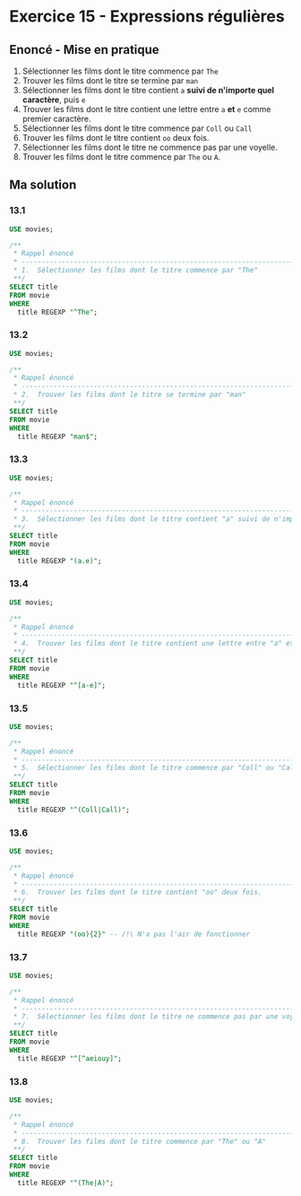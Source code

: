 # Exercice 15 - Expressions régulières

## Enoncé - Mise en pratique

1.  Sélectionner les films dont le titre commence par `The`
2.  Trouver les films dont le titre se termine par `man`
3.  Sélectionner les films dont le titre contient `a` **suivi de n'importe quel caractère**, puis `e`
4.  Trouver les films dont le titre contient une lettre entre `a` **et** `e` comme premier caractère.
5.  Sélectionner les films dont le titre commence par `Coll` ou `Call`
6.  Trouver les films dont le titre contient `oo` deux fois.
7.  Sélectionner les films dont le titre ne commence pas par une voyelle.
8.  Trouver les films dont le titre commence par `The` ou `A`.

## Ma solution

### 13.1

```sql
USE movies;

/**
 * Rappel énoncé
 * ------------------------------------------------------------------------------------------------------
 * 1.  Sélectionner les films dont le titre commence par "The"
 **/
SELECT title
FROM movie
WHERE
  title REGEXP "^The";
```

### 13.2

```sql
USE movies;

/**
 * Rappel énoncé
 * ------------------------------------------------------------------------------------------------------
 * 2.  Trouver les films dont le titre se termine par "man"
 **/
SELECT title
FROM movie
WHERE
  title REGEXP "man$";
```

### 13.3

```sql
USE movies;

/**
 * Rappel énoncé
 * ------------------------------------------------------------------------------------------------------
 * 3.  Sélectionner les films dont le titre contient "a" suivi de n'importe quel caractère, puis "e"
 **/
SELECT title
FROM movie
WHERE
  title REGEXP "(a.e)";
```

### 13.4

```sql
USE movies;

/**
 * Rappel énoncé
 * ------------------------------------------------------------------------------------------------------
 * 4.  Trouver les films dont le titre contient une lettre entre "a" et "e" comme premier caractère.
 **/
SELECT title
FROM movie
WHERE
  title REGEXP "^[a-e]";
```

### 13.5

```sql
USE movies;

/**
 * Rappel énoncé
 * ------------------------------------------------------------------------------------------------------
 * 5.  Sélectionner les films dont le titre commence par "Coll" ou "Call"
 **/
SELECT title
FROM movie
WHERE
  title REGEXP "^(Coll|Call)";
```

### 13.6

```sql
USE movies;

/**
 * Rappel énoncé
 * ------------------------------------------------------------------------------------------------------
 * 6.  Trouver les films dont le titre contient "oo" deux fois.
 **/
SELECT title
FROM movie
WHERE
  title REGEXP "(oo){2}" -- /!\ N'a pas l'air de fonctionner
```

### 13.7

```sql
USE movies;

/**
 * Rappel énoncé
 * ------------------------------------------------------------------------------------------------------
 * 7.  Sélectionner les films dont le titre ne commence pas par une voyelle.
 **/
SELECT title
FROM movie
WHERE
  title REGEXP "^[^aeiouy]";
```

### 13.8

```sql
USE movies;

/**
 * Rappel énoncé
 * ------------------------------------------------------------------------------------------------------
 * 8.  Trouver les films dont le titre commence par "The" ou "A"
 **/
SELECT title
FROM movie
WHERE
  title REGEXP "^(The|A)";
```
